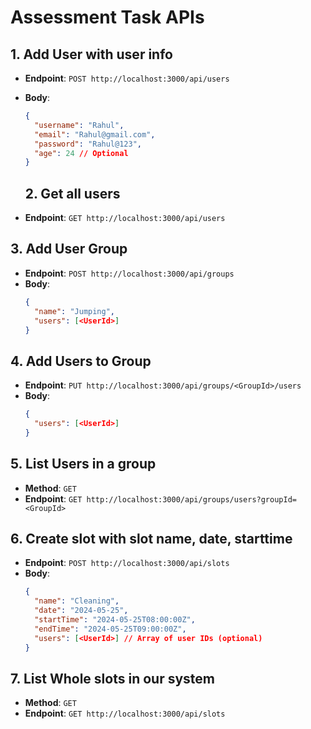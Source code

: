# Assessment Task APIs

## 1. Add User with user info
- **Endpoint**: `POST http://localhost:3000/api/users`
- **Body**:
  ```json
  {
    "username": "Rahul",
    "email": "Rahul@gmail.com",
    "password": "Rahul@123",
    "age": 24 // Optional
  }
  ```

  ## 2. Get all users
- **Endpoint**: `GET http://localhost:3000/api/users`

## 3. Add User Group
- **Endpoint**: `POST http://localhost:3000/api/groups`
- **Body**:
  ```json
  {
    "name": "Jumping",
    "users": [<UserId>]
  }
  ```

## 4. Add Users to Group
- **Endpoint**: `PUT http://localhost:3000/api/groups/<GroupId>/users`
- **Body**:
  ```json
  {
    "users": [<UserId>]
  }
  ```

## 5. List Users in a group
- **Method**: `GET`
- **Endpoint**: `GET http://localhost:3000/api/groups/users?groupId=<GroupId>`


## 6. Create slot with slot name, date, starttime
- **Endpoint**: `POST http://localhost:3000/api/slots`
- **Body**:
  ```json
  {
    "name": "Cleaning",
    "date": "2024-05-25",
    "startTime": "2024-05-25T08:00:00Z",
    "endTime": "2024-05-25T09:00:00Z",
    "users": [<UserId>] // Array of user IDs (optional)
  }
  ```

## 7. List Whole slots in our system
- **Method**: `GET`
- **Endpoint**: `GET http://localhost:3000/api/slots`
